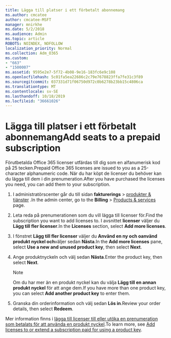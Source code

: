 ```yaml
---
title: Lägga till platser i ett förbetalt abonnemang
ms.author: cmcatee
author: cmcatee-MSFT
manager: mnirkhe
ms.date: 5/2/2018
ms.audience: Admin
ms.topic: article
ROBOTS: NOINDEX, NOFOLLOW
localization_priority: Normal
ms.collection: Adm_O365
ms.custom:
- "663"
- "1500007"
ms.assetid: 9595e2e7-5f72-4b08-9e16-183fc6e9c108
ms.openlocfilehash: 5c01fa5ea22686c2c79e7678823ffa7fe31c3f89
ms.sourcegitcommit: 037331d71f06750d972c0b6278b23bb15c4806ca
ms.translationtype: MT
ms.contentlocale: sv-SE
ms.lasthandoff: 10/18/2019
ms.locfileid: "36661026"
---
```

# <a name="add-seats-to-a-prepaid-subscription"></a><span data-ttu-id="d5236-102">Lägga till platser i ett förbetalt abonnemang</span><span class="sxs-lookup"><span data-stu-id="d5236-102">Add seats to a prepaid subscription</span></span>

<span data-ttu-id="d5236-103">Förutbetalda Office 365 licenser utfärdas till dig som en alfanumerisk kod på 25 tecken.</span><span class="sxs-lookup"><span data-stu-id="d5236-103">Prepaid Office 365 licenses are issued to you as a 25-character alphanumeric code.</span></span> <span data-ttu-id="d5236-104">När du har köpt de licenser du behöver kan du lägga till dem i din prenumeration.</span><span class="sxs-lookup"><span data-stu-id="d5236-104">After you have purchased the licenses you need, you can add them to your subscription.</span></span> 

1. <span data-ttu-id="d5236-105">I administratörscenter går du till sidan **fakturerings** > [produkter & tjänster](https://go.microsoft.com/fwlink/p/?linkid=842054) .</span><span class="sxs-lookup"><span data-stu-id="d5236-105">In the admin center, go to the **Billing** > [Products & services](https://go.microsoft.com/fwlink/p/?linkid=842054) page.</span></span>

2. <span data-ttu-id="d5236-106">Leta reda på prenumerationen som du vill lägga till licenser för.</span><span class="sxs-lookup"><span data-stu-id="d5236-106">Find the subscription you want to add licenses to.</span></span> <span data-ttu-id="d5236-107">I avsnittet **licenser** väljer du **Lägg till fler licenser**.</span><span class="sxs-lookup"><span data-stu-id="d5236-107">In the **Licenses** section, select **Add more licenses**.</span></span>

3. <span data-ttu-id="d5236-108">I fönstret **Lägg till fler licenser** väljer du **Använd en ny och oanvänd produkt nyckel och**väljer sedan **Nästa**.</span><span class="sxs-lookup"><span data-stu-id="d5236-108">In the **Add more licenses** pane, select **Use a new and unused product key**, then select **Next**.</span></span>

4. <span data-ttu-id="d5236-109">Ange produktnyckeln och välj sedan **Nästa**.</span><span class="sxs-lookup"><span data-stu-id="d5236-109">Enter the product key, then select **Next**.</span></span>

    > [!NOTE]
    > <span data-ttu-id="d5236-110">Om du har mer än en produkt nyckel kan du välja **Lägg till en annan produkt nyckel** för att ange dem.</span><span class="sxs-lookup"><span data-stu-id="d5236-110">If you have more than one product key, you can select **Add another product key** to enter them.</span></span>

5. <span data-ttu-id="d5236-111">Granska din orderinformation och välj sedan **Lös in**.</span><span class="sxs-lookup"><span data-stu-id="d5236-111">Review your order details, then select **Redeem**.</span></span>

<span data-ttu-id="d5236-112">Mer information finns i [lägga till licenser till eller utöka en prenumeration som betalats för att använda en produkt nyckel](https://docs.microsoft.com/office365/admin/misc/add-licenses-using-product-key).</span><span class="sxs-lookup"><span data-stu-id="d5236-112">To learn more, see [Add licenses to or extend a subscription paid for using a product key](https://docs.microsoft.com/office365/admin/misc/add-licenses-using-product-key).</span></span>